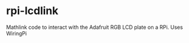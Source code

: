 rpi-lcdlink
===========

Mathlink code to interact with the Adafruit RGB LCD plate on a RPi.  Uses WiringPi 
